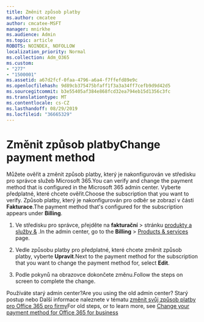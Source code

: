 ```yaml
---
title: Změnit způsob platby
ms.author: cmcatee
author: cmcatee-MSFT
manager: mnirkhe
ms.audience: Admin
ms.topic: article
ROBOTS: NOINDEX, NOFOLLOW
localization_priority: Normal
ms.collection: Adm_O365
ms.custom:
- "277"
- "1500001"
ms.assetid: a67d2fcf-0faa-4796-a6a4-f7ffefd89e9c
ms.openlocfilehash: 9d89cb375475bfaff1f3a3a34ff7cefb9d9d42d5
ms.sourcegitcommit: b3e55405af384e868fcd32ea794eb15d1356c3fc
ms.translationtype: MT
ms.contentlocale: cs-CZ
ms.lasthandoff: 08/29/2019
ms.locfileid: "36665329"
---
```

# <a name="change-payment-method"></a><span data-ttu-id="06949-102">Změnit způsob platby</span><span class="sxs-lookup"><span data-stu-id="06949-102">Change payment method</span></span>

<span data-ttu-id="06949-103">Můžete ověřit a změnit způsob platby, který je nakonfigurován ve středisku pro správce služeb Microsoft 365.</span><span class="sxs-lookup"><span data-stu-id="06949-103">You can verify and change the payment method that is configured in the Microsoft 365 admin center.</span></span> <span data-ttu-id="06949-104">Vyberte předplatné, které chcete ověřit.</span><span class="sxs-lookup"><span data-stu-id="06949-104">Choose the subscription that you want to verify.</span></span> <span data-ttu-id="06949-105">Způsob platby, který je nakonfigurován pro odběr se zobrazí v části **Fakturace**.</span><span class="sxs-lookup"><span data-stu-id="06949-105">The payment method that's configured for the subscription appears under **Billing**.</span></span> 
  
1. <span data-ttu-id="06949-106">Ve středisku pro správce, přejděte na **fakturační** \> stránku [produkty a služby &](https://go.microsoft.com/fwlink/p/?linkid=842054) .</span><span class="sxs-lookup"><span data-stu-id="06949-106">In the admin center, go to the **Billing** \> [Products & services](https://go.microsoft.com/fwlink/p/?linkid=842054) page.</span></span>

2. <span data-ttu-id="06949-107">Vedle způsobu platby pro předplatné, které chcete změnit způsob platby, vyberte **Upravit**.</span><span class="sxs-lookup"><span data-stu-id="06949-107">Next to the payment method for the subscription that you want to change the payment method for, select **Edit**.</span></span>

3. <span data-ttu-id="06949-108">Podle pokynů na obrazovce dokončete změnu.</span><span class="sxs-lookup"><span data-stu-id="06949-108">Follow the steps on screen to complete the change.</span></span>

<span data-ttu-id="06949-109">Používáte starý admin center?</span><span class="sxs-lookup"><span data-stu-id="06949-109">Are you using the old admin center?</span></span> <span data-ttu-id="06949-110">Starý postup nebo Další informace naleznete v tématu [změnit svůj způsob platby pro Office 365 pro firmy](https://docs.microsoft.com/office365/admin/subscriptions-and-billing/change-payment-method)</span><span class="sxs-lookup"><span data-stu-id="06949-110">For old steps, or to learn more, see  [Change your payment method for Office 365 for business](https://docs.microsoft.com/office365/admin/subscriptions-and-billing/change-payment-method)</span></span>
